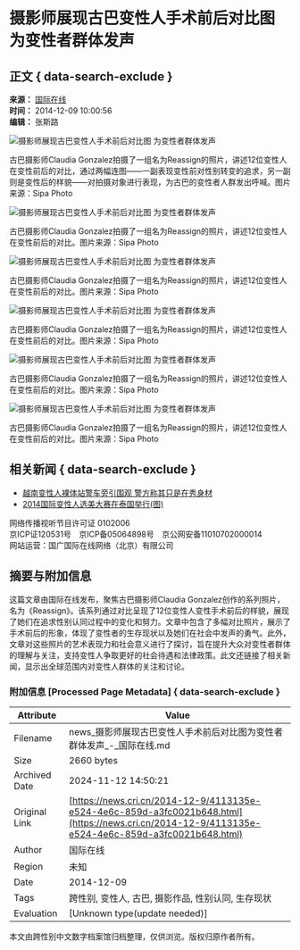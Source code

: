 # 摄影师展现古巴变性人手术前后对比图 为变性者群体发声

## 正文 { data-search-exclude }


**来源：** [国际在线](http://gb.cri.cn)  
**时间：** 2014-12-09 10:00:56  
**编辑：** 张斯路  

![摄影师展现古巴变性人手术前后对比图 为变性者群体发声](https://p2.cri.cn/M00/02/0F/CqgNOlSGWD-AUbsvAAAAAAAAAAA481.980x756.640x494.jpg)

古巴摄影师Claudia Gonzalez拍摄了一组名为Reassign的照片，讲述12位变性人在变性前后的对比，通过两幅连图——一副表现变性前对性别转变的追求，另一副则是变性后的样貌——对拍摄对象进行表现，为古巴的变性者人群发出呼喊。图片来源：Sipa Photo

![摄影师展现古巴变性人手术前后对比图 为变性者群体发声](https://p2.cri.cn/M00/02/0F/CqgNOlSGWECALKwTAAAAAAAAAAA374.980x756.640x494.jpg)

古巴摄影师Claudia Gonzalez拍摄了一组名为Reassign的照片，讲述12位变性人在变性前后的对比。图片来源：Sipa Photo

![摄影师展现古巴变性人手术前后对比图 为变性者群体发声](https://p2.cri.cn/M00/02/0F/CqgNOlSGWEGAYqF-AAAAAAAAAAA713.980x756.640x494.jpg)

古巴摄影师Claudia Gonzalez拍摄了一组名为Reassign的照片，讲述12位变性人在变性前后的对比。图片来源：Sipa Photo

![摄影师展现古巴变性人手术前后对比图 为变性者群体发声](https://p2.cri.cn/M00/02/0F/CqgNOlSGWEKAfRNWAAAAAAAAAAA847.980x756.640x494.jpg)

古巴摄影师Claudia Gonzalez拍摄了一组名为Reassign的照片，讲述12位变性人在变性前后的对比。图片来源：Sipa Photo

![摄影师展现古巴变性人手术前后对比图 为变性者群体发声](https://p2.cri.cn/M00/02/0F/CqgNOlSGWEOAVmjjAAAAAAAAAAA867.980x756.640x494.jpg)

古巴摄影师Claudia Gonzalez拍摄了一组名为Reassign的照片，讲述12位变性人在变性前后的对比。图片来源：Sipa Photo

![摄影师展现古巴变性人手术前后对比图 为变性者群体发声](https://p2.cri.cn/M00/02/0F/CqgNOlSGWESAZUCLAAAAAAAAAAA065.980x756.640x494.jpg)

古巴摄影师Claudia Gonzalez拍摄了一组名为Reassign的照片，讲述12位变性人在变性前后的对比。图片来源：Sipa Photo

## 相关新闻 { data-search-exclude }

- [越南变性人裸体站警车旁引围观 警方称其只是在秀身材](/2014-12-1/d203f01f-0072-496a-93af-a3f4007dc7f2.html)
- [2014国际变性人选美大赛在泰国举行(图)](/2014-11-8/96b2b906-8e82-4799-861f-a3dd0011bca4.html)

网络传播视听节目许可证 0102006  
京ICP证120531号　京ICP备05064898号　京公网安备11010702000014  
网站运营：国广国际在线网络（北京）有限公司

## 摘要与附加信息

<!-- tcd_abstract -->
这篇文章由国际在线发布，聚焦古巴摄影师Claudia Gonzalez创作的系列照片，名为《Reassign》。该系列通过对比呈现了12位变性人变性手术前后的样貌，展现了她们在追求性别认同过程中的变化和努力。文章中包含了多幅对比照片，展示了手术前后的形象，体现了变性者的生存现状以及她们在社会中发声的勇气。此外，文章对这些照片的艺术表现力和社会意义进行了探讨，旨在提升大众对变性者群体的理解与关注，支持变性人争取更好的社会待遇和法律政策。此文还链接了相关新闻，显示出全球范围内对变性人群体的关注和讨论。
<!-- tcd_abstract_end -->

### 附加信息 [Processed Page Metadata] { data-search-exclude }

| Attribute       | Value                                  |
|-----------------|----------------------------------------|
| Filename        | news_摄影师展现古巴变性人手术前后对比图为变性者群体发声_-_国际在线.md                             |
| Size            | 2660 bytes                           |
| Archived Date   | 2024-11-12 14:50:21                             |
| Original Link   | [https://news.cri.cn/2014-12-9/4113135e-e524-4e6c-859d-a3fc0021b648.html](https://news.cri.cn/2014-12-9/4113135e-e524-4e6c-859d-a3fc0021b648.html)                       |
| Author          | 国际在线                               |
| Region          | 未知                               |
| Date            | 2014-12-09                                 |
| Tags            | 跨性别, 变性人, 古巴, 摄影作品, 性别认同, 生存现状                                 |
| Evaluation            | [Unknown type(update needed)]                                 |
<!-- tcd_table_end -->

本文由跨性别中文数字档案馆归档整理，仅供浏览。版权归原作者所有。
